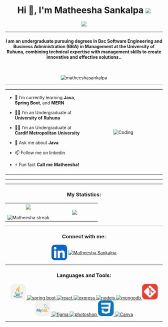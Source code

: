 <h1 align="center">Hi 👋, I'm Matheesha Sankalpa <img src="https://media.giphy.com/media/hvRJCLFzcasrR4ia7z/giphy.gif" width="35"></h1>
<p align="center">
  <a href="https://github.com/matheeshasankalpa"><img src="https://readme-typing-svg.herokuapp.com?lines=Software+Engineering+Student;Java+|+Spring+Boot+|+MERN+Enthusiast;Web+Developer;Always+learning+new+things&center=true&width=500&height=50"></a>
</p>
<hr/>
<h4 align="center">I am an undergraduate pursuing degrees in Bsc Software Engineering and Business Administration (BBA) in Management at the University of Ruhuna, combining technical expertise with management skills to create innovative and effective solutions..</h4>
<br>
<p align="center"> <img src="https://komarev.com/ghpvc/?username=matheeshasankalpa&label=Profile%20views&color=0e75b6&style=plastic" alt="matheeshasankalpa" /> </p>

-----------------------------------------------------------------------------------------------------------------------------------------------------------------------------------------------



<table align="center">
<tr border="none">
<td width="50%" align="left">
  
- 🌱 I’m currently learning **Java**, **Spring Boot**, and **MERN**
  
- 🧑‍🎓 I’m an Undergraduate at **University of Ruhuna**
- 🧑‍🎓 I’m an Undergraduate at **Cardif Metropolitan University** 

- 💬 Ask me about **Java**

- 📫 Follow me on linkedin

- ⚡ Fun fact **Call me Matheesha!**
</td>
<td width="50%" align="center">
  <img align="center" alt="Coding" width="450" src="https://repository-images.githubusercontent.com/588181932/e36ec678-7984-4cdd-8e4c-a3932772ff8e">
</td>
</tr>
</table>

---------------------------------------------------------------------------------------------------------------------------
---------------------------------------------------------------------------------------------------------------------------

<h3 align="center">My Statistics:</h3>
<p align="center">
<table align="center">
<tr border="none">
<td width="50%" align="center">
  <img align="center" src="https://github-readme-stats.vercel.app/api?username=matheeshasankalpa&theme=dark&show_icons=true&count_private=true" />
  <br></br>
  <img title="🔥 Get streak stats for your profile at git.io/streak-stats" alt="Matheesha streak" src="https://github-readme-streak-stats.herokuapp.com/?user=matheeshasankalpa&theme=dark&hide_border=false" /> 
</td>
<td width="50%" align="center">
  <img align="center" src="https://github-readme-stats.anuraghazra1.vercel.app/api/top-langs/?username=matheeshasankalpa&theme=dark&hide_border=false&no-bg=true&no-frame=true&langs_count=10"/>
</td>
</tr>
</table>

---

<h3 align="center">Connect with me:</h3>
<p align="center">
  <a href="https://www.linkedin.com/in/matheesha-sankalpa" target="blank"><img align="center" src="https://github.com/tandpfun/skill-icons/blob/main/icons/LinkedIn.svg" alt="Matheesha Sankalpa" height="50" width="50" /></a>
  <a href="https://stackoverflow.com/users/your-stackoverflow-user-id" target="blank"><img align="center" src="https://raw.githubusercontent.com/rahuldkjain/github-profile-readme-generator/master/src/images/icons/Social/stack-overflow.svg" alt="Matheesha Sankalpa" height="50" width="50" /></a>
</p>

---

<h3 align="center">Languages and Tools:</h3>
<p align="center">
  <a href="https://www.java.com" target="_blank" rel="noreferrer"> <img src="https://github.com/tandpfun/skill-icons/blob/main/icons/Java-Light.svg" alt="java" width="50" height="50"/> </a>
  <a href="https://spring.io/projects/spring-boot" target="_blank" rel="noreferrer"> <img src="https://upload.wikimedia.org/wikipedia/commons/7/79/Spring_Boot.svg" alt="spring boot" width="50" height="50"/> </a>
  <a href="https://reactjs.org/" target="_blank" rel="noreferrer"> <img src="https://github.com/Scar1109/skill-icons/blob/main/icons/React-Light.svg" alt="react" width="50" height="50"/> </a>
  <a href="https://expressjs.com" target="_blank" rel="noreferrer"> <img src="https://github.com/Scar1109/skill-icons/blob/main/icons/ExpressJS-Light.svg" alt="express" width="50" height="50"/> </a>
  <a href="https://nodejs.org" target="_blank" rel="noreferrer"> <img src="https://github.com/Scar1109/skill-icons/blob/main/icons/NodeJS-Light.svg" alt="nodejs" width="50" height="50"/> </a>
  <a href="https://www.mongodb.com/" target="_blank" rel="noreferrer"> <img src="https://github.com/Scar1109/skill-icons/blob/main/icons/MongoDB.svg" alt="mongodb" width="50" height="50"/> </a>
  <a href="https://git-scm.com/" target="_blank" rel="noreferrer"> <img src="https://github.com/tandpfun/skill-icons/blob/main/icons/Git.svg" alt="git" width="50" height="50"/> </a>
  <a href="https://www.mysql.com/" target="_blank" rel="noreferrer"> <img src="https://github.com/tandpfun/skill-icons/blob/main/icons/MySQL-Light.svg" alt="mysql" width="50" height="50"/> </a>
  <a href="https://www.figma.com/" target="_blank" rel="noreferrer"> <img src="https://github.com/Scar1109/skill-icons/blob/main/icons/Figma-Light.svg" alt="figma" width="50" height="50"/> </a>
  <a href="https://www.photoshop.com/en" target="_blank" rel="noreferrer"> <img src="https://github.com/Scar1109/skill-icons/blob/Scar1109/icons/Photoshop.svg" alt="photoshop" width="50" height="50"/> </a>
  <a href="https://www.w3schools.com/css/" target="_blank" rel="noreferrer"> <img src="https://github.com/tandpfun/skill-icons/blob/main/icons/CSS.svg" alt="css3" width="50" height="50"/> </a>
  <a href="https://www.canva.com/" target="_blank" rel="noreferrer">
    <img src="https://upload.wikimedia.org/wikipedia/commons/3/35/Canva_Logo.svg" alt="Canva" width="50" height="50"/>
</a>

</a>

</p>

---
